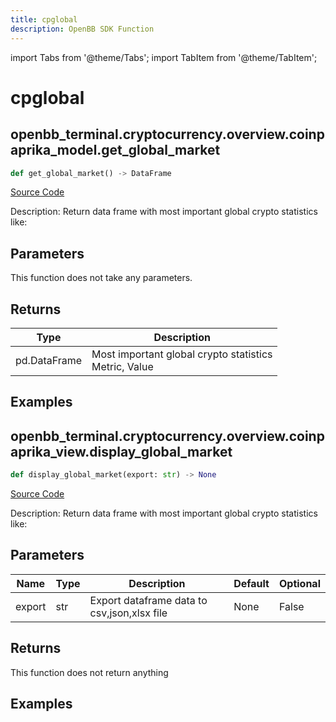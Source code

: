 ```yaml
---
title: cpglobal
description: OpenBB SDK Function
---
```


import Tabs from '@theme/Tabs';
import TabItem from '@theme/TabItem';

# cpglobal

<Tabs>
<TabItem value="model" label="Model" default>

## openbb_terminal.cryptocurrency.overview.coinpaprika_model.get_global_market

```python title='openbb_terminal/cryptocurrency/overview/coinpaprika_model.py'
def get_global_market() -> DataFrame
```
[Source Code](https://github.com/OpenBB-finance/OpenBBTerminal/tree/main/openbb_terminal/cryptocurrency/overview/coinpaprika_model.py#L72)

Description: Return data frame with most important global crypto statistics like:

## Parameters

This function does not take any parameters.

## Returns

| Type | Description |
| ---- | ----------- |
| pd.DataFrame | Most important global crypto statistics<br/>Metric, Value |

## Examples



</TabItem>
<TabItem value="view" label="View">

## openbb_terminal.cryptocurrency.overview.coinpaprika_view.display_global_market

```python title='openbb_terminal/cryptocurrency/overview/coinpaprika_view.py'
def display_global_market(export: str) -> None
```
[Source Code](https://github.com/OpenBB-finance/OpenBBTerminal/tree/main/openbb_terminal/cryptocurrency/overview/coinpaprika_view.py#L74)

Description: Return data frame with most important global crypto statistics like:

## Parameters

| Name | Type | Description | Default | Optional |
| ---- | ---- | ----------- | ------- | -------- |
| export | str | Export dataframe data to csv,json,xlsx file | None | False |

## Returns

This function does not return anything

## Examples



</TabItem>
</Tabs>